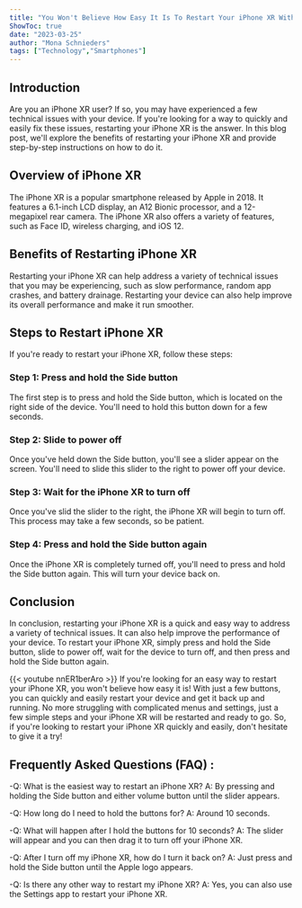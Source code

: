 ```yaml
---
title: "You Won't Believe How Easy It Is To Restart Your iPhone XR With Just A Few Buttons!"
ShowToc: true 
date: "2023-03-25"
author: "Mona Schnieders" 
tags: ["Technology","Smartphones"]
---
```

## Introduction

Are you an iPhone XR user? If so, you may have experienced a few technical issues with your device. If you're looking for a way to quickly and easily fix these issues, restarting your iPhone XR is the answer. In this blog post, we'll explore the benefits of restarting your iPhone XR and provide step-by-step instructions on how to do it. 

## Overview of iPhone XR

The iPhone XR is a popular smartphone released by Apple in 2018. It features a 6.1-inch LCD display, an A12 Bionic processor, and a 12-megapixel rear camera. The iPhone XR also offers a variety of features, such as Face ID, wireless charging, and iOS 12. 

## Benefits of Restarting iPhone XR

Restarting your iPhone XR can help address a variety of technical issues that you may be experiencing, such as slow performance, random app crashes, and battery drainage. Restarting your device can also help improve its overall performance and make it run smoother. 

## Steps to Restart iPhone XR

If you're ready to restart your iPhone XR, follow these steps: 

### Step 1: Press and hold the Side button

The first step is to press and hold the Side button, which is located on the right side of the device. You'll need to hold this button down for a few seconds. 

### Step 2: Slide to power off

Once you've held down the Side button, you'll see a slider appear on the screen. You'll need to slide this slider to the right to power off your device. 

### Step 3: Wait for the iPhone XR to turn off

Once you've slid the slider to the right, the iPhone XR will begin to turn off. This process may take a few seconds, so be patient. 

### Step 4: Press and hold the Side button again

Once the iPhone XR is completely turned off, you'll need to press and hold the Side button again. This will turn your device back on. 

## Conclusion

In conclusion, restarting your iPhone XR is a quick and easy way to address a variety of technical issues. It can also help improve the performance of your device. To restart your iPhone XR, simply press and hold the Side button, slide to power off, wait for the device to turn off, and then press and hold the Side button again.

{{< youtube nnER1berAro >}} 
If you're looking for an easy way to restart your iPhone XR, you won't believe how easy it is! With just a few buttons, you can quickly and easily restart your device and get it back up and running. No more struggling with complicated menus and settings, just a few simple steps and your iPhone XR will be restarted and ready to go. So, if you're looking to restart your iPhone XR quickly and easily, don't hesitate to give it a try!

## Frequently Asked Questions (FAQ) :
-Q: What is the easiest way to restart an iPhone XR? 
A: By pressing and holding the Side button and either volume button until the slider appears.

-Q: How long do I need to hold the buttons for? 
A: Around 10 seconds.

-Q: What will happen after I hold the buttons for 10 seconds?
A: The slider will appear and you can then drag it to turn off your iPhone XR.

-Q: After I turn off my iPhone XR, how do I turn it back on?
A: Just press and hold the Side button until the Apple logo appears.

-Q: Is there any other way to restart my iPhone XR?
A: Yes, you can also use the Settings app to restart your iPhone XR.


